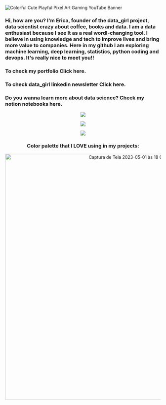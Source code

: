 ![Colorful Cute Playful Pixel Art Gaming YouTube Banner](https://user-images.githubusercontent.com/101155921/214179937-81f7b66b-eb82-4955-bf3a-ceabb04512c6.gif)

<h3>Hi, how are you? I'm Erica, founder of the data_girl project, data scientist crazy about coffee, books and data. I am a data enthusiast because I see It as a real wordl-changing tool. I believe in using knowledge and tech to improve lives and bring more value to companies. Here in my github I am exploring machine learning, deep learning, statistics, python coding and devops. It's really nice to meet you!!  </h3>

<h3>To check my portfolio <a <href="https://dsericaferreira.my.canva.site/home" target="_top">Click here.</a></h3>

<h3>To check data_girl linkedin newsletter <a <href="https://www.linkedin.com/newsletters/7000233177885626368/" target="_top">Click here.</a></h3>

<h3>Do you wanna learn more about data science? Check my notion notebooks <a <href="https://www.notion.so/4bbd8cd10ab345e1a5d55de94b06b96f?v=f69565b834414f4a8eeae7b1eeacc10c" target="_top">here.</a></h3>

<p align="center">
  <img src="https://thumbs.gfycat.com/YellowReliableLabradorretriever-max-1mb.gif" align='center'>
</p>

<p align="center">
  <img src="https://github-readme-stats.vercel.app/api?username=dsericaferreira&theme=omni&show_icons=true" align='center'>
 
</p>

  
  <p align="center">
   <img src="https://spotify-recently-played-readme.vercel.app/api?user=31uqnoceedfxn63fw3bv3pluunyu&unique={true|1|on|yes}" align='center'>

</p>


<h3 align="center">Color palette that I LOVE using in my projects:</h3>

 <p align="center">
 
<img width="793" alt="Captura de Tela 2023-05-01 às 18 02 39" src="https://user-images.githubusercontent.com/101155921/235530793-50baf5d8-87a6-4548-8df0-b4546217815a.png">
  
</p>

